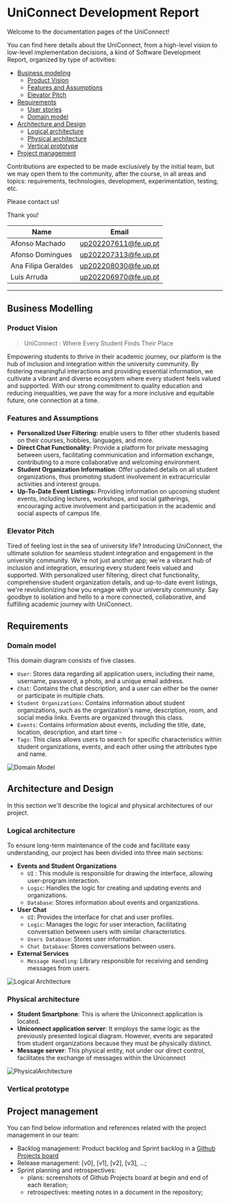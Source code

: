 # UniConnect Development Report

Welcome to the documentation pages of the UniConnect!

You can find here details about the UniConnect, from a high-level vision to low-level implementation decisions, a kind of Software Development Report, organized by type of activities: 

* [Business modeling](#Business-Modelling)
  * [Product Vision](#Product-Vision)
  * [Features and Assumptions](#Features-and-Assumptions)
  * [Elevator Pitch](#Elevator-pitch)
* [Requirements](#Requirements)
  * [User stories](#User-stories)
  * [Domain model](#Domain-model)
* [Architecture and Design](#Architecture-And-Design)
  * [Logical architecture](#Logical-Architecture)
  * [Physical architecture](#Physical-Architecture)
  * [Vertical prototype](#Vertical-Prototype)
* [Project management](#Project-Management)

Contributions are expected to be made exclusively by the initial team, but we may open them to the community, after the course, in all areas and topics: requirements, technologies, development, experimentation, testing, etc.

Please contact us!

Thank you!

| Name                | Email                                               |
| ------------------- | --------------------------------------------------- |
| Afonso Machado      | [up202207611@fe.up.pt](mailto:up202207611@fe.up.pt) |
| Afonso Domingues    | [up202207313@fe.up.pt](mailto:up202207313@fe.up.pt) |
| Ana Filipa Geraldes | [up202208030@fe.up.pt](mailto:up202208030@fe.up.pt) |
| Luís Arruda         | [up202206970@fe.up.pt](mailto:up202206970@fe.up.pt) |


---
## Business Modelling

### Product Vision

> UniConnect : Where Every Student Finds Their Place

Empowering students to thrive in their academic journey, our platform is the hub of inclusion and integration within the university community. By fostering meaningful interactions and providing essential information, we cultivate a vibrant and diverse ecosystem where every student feels valued and supported. With our strong commitment to quality education and reducing inequalities, we pave the way for a more inclusive and equitable future, one connection at a time.

### Features and Assumptions

- **Personalized User Filtering:** enable users to filter other students based on their courses, hobbies, languages, and more.
- **Direct Chat Functionality:** Provide a platform for private messaging between users, facilitating communication and information exchange, contributing to a more collaborative and welcoming environment.
- **Student Organization Information**: Offer updated details on all student organizations, thus promoting student involvement in extracurricular activities and interest groups.
- **Up-To-Date Event Listings:** Providing information on upcoming student events, including lectures, workshops, and social gatherings, encouraging active involvement and participation in the academic and social aspects of campus life.

### Elevator Pitch

Tired of feeling lost in the sea of university life? Introducing UniConnect, the ultimate solution for seamless student integration and engagement in the university community. We're not just another app; we're a vibrant hub of inclusion and integration, ensuring every student feels valued and supported. With personalized user filtering, direct chat functionality, comprehensive student organization details, and up-to-date event listings, we're revolutionizing how you engage with your university community. Say goodbye to isolation and hello to a more connected, collaborative, and fulfilling academic journey with UniConnect.

## Requirements

### Domain model

This domain diagram consists of five classes. 
- `User`: Stores data regarding all application users, including their name, username, password, a photo, and a unique email address. 
- `Chat`: Contains the chat description, and a user can either be the owner or participate in multiple chats. 
- `Student Organizations`: Contains information about student organizations, such as the organization's name, description, room, and social media links. Events are organized through this class. 
- `Events`: Contains information about events, including the title, date, location, description, and start time -
- `Tags`: This class allows users to search for specific characteristics within student organizations, events, and each other using the attributes type and name.

![Domain Model](https://github.com/FEUP-LEIC-ES-2023-24/2LEIC16T4/blob/5da3e83a403690600f5ae4d204723df1d93fcf67/umls/DomainModel.png)

## Architecture and Design

In this section we'll describe the logical and physical architectures of our project. 

### Logical architecture

To ensure long-term maintenance of the code and facilitate easy understanding, our project has been divided into three main sections: 
- **Events and Student Organizations**
	- `UI` : This module is responsible for drawing the interface, allowing user-program interaction. 
	- `Logic`: Handles the logic for creating and updating events and organizations. 
	- `Database`: Stores information about events and organizations. 
- **User Chat**
	- `UI`: Provides the interface for chat and user profiles. 
	- `Logic`: Manages the logic for user interaction, facilitating conversation between users with similar characteristics. 
	- `Users Database`: Stores user information. 
	- `Chat Database`: Stores conversations between users. 
- **External Services** 
	- `Message Handling`: Library responsible for receiving and sending messages from users.

![Logical Architecture](https://github.com/FEUP-LEIC-ES-2023-24/2LEIC16T4/blob/5da3e83a403690600f5ae4d204723df1d93fcf67/umls/LogicalArchitecture.png)

### Physical architecture

- **Student Smartphone**: This is where the Uniconnect application is located. 
- **Uniconnect application server**: It employs the same logic as the previously presented logical diagram. However, events are separated from student organizations because they must be physically distinct. 
- **Message server**: This physical entity, not under our direct control, facilitates the exchange of messages within the Uniconnect

![PhysicalArchitecture](https://github.com/FEUP-LEIC-ES-2023-24/2LEIC16T4/blob/5da3e83a403690600f5ae4d204723df1d93fcf67/umls/PhysicalArchitecture.png)

### Vertical prototype



## Project management

You can find below information and references related with the project management in our team:
- Backlog management: Product backlog and Sprint backlog in a [Github Projects board](https://github.com/orgs/FEUP-LEIC-ES-2023-24/projects/56)
- Release management: [v0], [v1], [v2], [v3], ...;
- Sprint planning and retrospectives:
    - plans: screenshots of Github Projects board at begin and end of each iteration;
    - retrospectives: meeting notes in a document in the repository;

